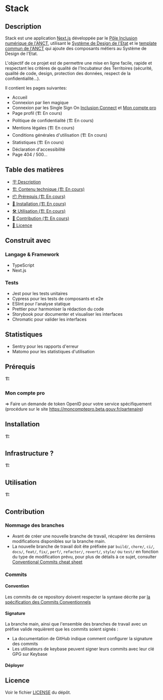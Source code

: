# Stack

## Description

Stack est une application [Next.js](https://nextjs.org/docs) développée par le [Pôle Inclusion numérique de l'ANCT](https://societenumerique.gouv.fr/fr/les-services-de-linclusion-numerique/), utilisant le [Système de Design de l'Etat](https://www.systeme-de-design.gouv.fr/) et le [template commun de l'ANCT](https://www.figma.com/file/C9Ump1yh3z4DPMxm2qk3IY/Templates_communs?type=design&node-id=4-2946&t=d7Fn19OfHLoEcXqg-0) qui ajoute des composants métiers au Système de Design de l'Etat.

L'objectif de ce projet est de permettre une mise en ligne facile, rapide et respectant les critères de qualité de l'Incubateur des Territoires (sécurité, qualité de code, design, protection des données, respect de la confidentialité...).

Il contient les pages suivantes:

- Accueil
- Connexion par lien magique
- Connexion par les Single Sign On [Inclusion Connect](https://inclusion.beta.gouv.fr/nos-services/inclusion-connect/) et [Mon compte pro](https://moncomptepro.beta.gouv.fr/)
- Page profil (🏗️ En cours)
- Politique de confidentialité (🏗️ En cours)
- Mentions légales (🏗️ En cours)
- Conditions générales d'utilisation (🏗️ En cours)
- Statistiques (🏗️ En cours)
- Déclaration d'accessibilité
- Page 404 / 500...

## Table des matières

- [🪧 Description](#description)
- [🏗️ Contenu technique (🏗️ En cours)](#construit-avec)
- [📦 Prérequis (🏗️ En cours)](#prérequis)
- [🚀 Installation (🏗️ En cours)](#installation)
- [🛠️ Utilisation (🏗️ En cours)](#utilisation)
- [🤝 Contribution (🏗️ En cours)](#contribution)
- [📝 Licence](#licence)

## Construit avec

### Langage & Framework

- TypeScript
- Next.js

### Tests

- Jest pour les tests unitaires
- Cypress pour les tests de composants et e2e
- ESlint pour l'analyse statique
- Prettier pour harmoniser la rédaction du code
- Storybook pour documenter et visualiser les interfaces
- Chromatic pour valider les interfaces

## Statistiques

- Sentry pour les rapports d'erreur
- Matomo pour les statistiques d'utilisation

## Prérequis

🏗️

### Mon compte pro

=> Faire un demande de token OpenID pour votre service spécifiquement (procédure sur le site https://moncomptepro.beta.gouv.fr/partenaire)

## Installation

🏗️

## Infrastructure ?

🏗️

## Utilisation

🏗️

## Contribution

### Nommage des branches

- Avant de créer une nouvelle branche de travail, récupérer les dernières modifications disponibles sur la branche main.
- La nouvelle branche de travail doit ête préfixée par `build/`, `chore/`, `ci/`, `docs/`, `feat/`, `fix/`, `perf/`, `refactor/`, `revert/`, `style/` ou `test/` en fonction du type de modification prévu, pour plus de détails à ce sujet, consulter [Conventional Commits cheat sheet](https://kapeli.com/cheat_sheets/Conventional_Commits.docset/Contents/Resources/Documents/index)

### Commits

#### Convention

Les commits de ce repository doivent respecter la syntaxe décrite par [la spécification des Commits Conventionnels](https://www.conventionalcommits.org/fr/v1.0.0/#sp%c3%a9cification)

#### Signature

La branche main, ainsi que l'ensemble des branches de travail avec un préfixe valide requièrent que les commits soient signés :

- La documentation de GitHub indique comment configurer la signature des commits
- Les utilisateurs de keybase peuvent signer leurs commits avec leur clé GPG sur Keybase

#### Déployer

## Licence

Voir le fichier [LICENSE](https://github.com/inclusion-numerique/stack/blob/main/LICENSE) du dépôt.
